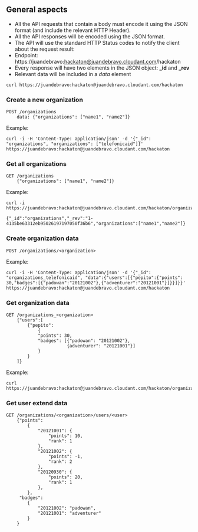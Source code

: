 
## General aspects

* All the API requests that contain a body must encode it using the JSON format (and include the relevant HTTP Header).
* All the API responses will be encoded using the JSON format.
* The API will use the standard HTTP Status codes to notify the client about the request result:
* Endpoint: https://juandebravo:hackaton@juandebravo.cloudant.com/hackaton
* Every response will have two elements in the JSON object: **_id** and **_rev**
* Relevant data will be included in a *data* element

```
curl https://juandebravo:hackaton@juandebravo.cloudant.com/hackaton
```

### Create a new organization

```
POST /organizations
    data: {"organizations": ["name1", "name2"]}
```

Example:

```
curl -i -H 'Content-Type: application/json' -d '{"_id": "organizations", "organizations": ["telefonicaid"]}' https://juandebravo:hackaton@juandebravo.cloudant.com/hackaton
```

### Get all organizations

```
GET /organizations
    {"organizations": ["name1", "name2"]}
```

Example:

```
curl -i https://juandebravo:hackaton@juandebravo.cloudant.com/hackaton/organizations

{"_id":"organizations","_rev":"1-4135be63312eb95026197197050f36b6","organizations":["name1","name2"]}

```

### Create organization data

```
POST /organizations/<organization>
```

Example:

```
curl -i -H 'Content-Type: application/json' -d '{"_id": "organizations_telefonicaid", "data":{"users":[{"pepito":{"points": 30,"badges":[{"padowan":"20121002"},{"adventurer":"20121001"}]}}]}}' https://juandebravo:hackaton@juandebravo.cloudant.com/hackaton
```



### Get organization data

```
GET /organizations_<organization>
    {"users":[
        {"pepito":
            {
            "points": 30,
            "badges": [{"padowan": "20121002"},
                       {adventurer": "20121001"}]
            }
        }
    ]}
```

Example:

```
curl https://juandebravo:hackaton@juandebravo.cloudant.com/hackaton/organizations_telefonicaid
```

### Get user extend data

```
GET /organizations/<organization>/users/<user>
    {"points":
        {
            "20121001": {
                "points": 10,
                "rank": 1
            },
            "20121002": {
                "points": -1,
                "rank": 2
            },
            "20120930": {
                "points": 20,
                "rank": 1
            },
        },
     "badges":
        {
            "20121002": "padowan",
            "20121001": "adventurer"
        }
    }

```